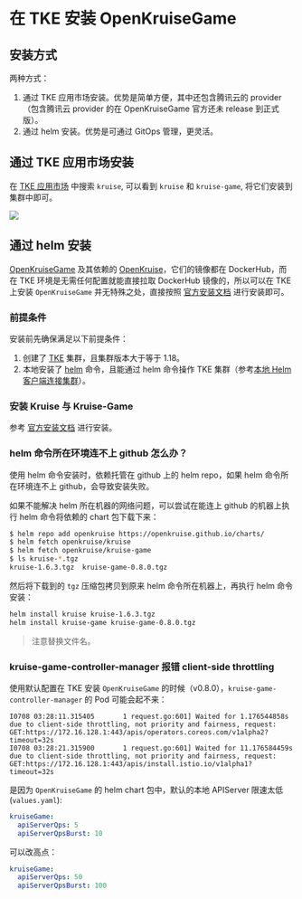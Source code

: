# 在 TKE 安装 OpenKruiseGame

## 安装方式

两种方式：
1. 通过 TKE 应用市场安装。优势是简单方便，其中还包含腾讯云的 provider（包含腾讯云 provider 的在 OpenKruiseGame 官方还未 release 到正式版）。
2. 通过 helm 安装。优势是可通过 GitOps 管理，更灵活。

## 通过 TKE 应用市场安装

在 [TKE 应用市场](https://console.cloud.tencent.com/tke2/helm) 中搜索 `kruise`, 可以看到 `kruise` 和 `kruise-game`, 将它们安装到集群中即可。

![](https://image-host-1251893006.cos.ap-chengdu.myqcloud.com/2024%2F12%2F26%2F20241226161254.png)

## 通过 helm 安装

[OpenKruiseGame](https://openkruise.io/zh/kruisegame/introduction) 及其依赖的 [OpenKruise](https://openkruise.io/zh/docs/)，它们的镜像都在 DockerHub，而在 TKE 环境是无需任何配置就能直接拉取 DockerHub 镜像的，所以可以在 TKE 上安装 `OpenKruiseGame` 并无特殊之处，直接按照 [官方安装文档](https://openkruise.io/zh/kruisegame/installation/) 进行安装即可。

### 前提条件

安装前先确保满足以下前提条件：
1. 创建了 [TKE](https://cloud.tencent.com/product/tke) 集群，且集群版本大于等于 1.18。
2. 本地安装了 [helm](https://helm.sh) 命令，且能通过 helm 命令操作 TKE 集群（参考[本地 Helm 客户端连接集群](https://cloud.tencent.com/document/product/457/32731)）。

### 安装 Kruise 与 Kruise-Game

参考 [官方安装文档](https://openkruise.io/zh/kruisegame/installation/) 进行安装。

### helm 命令所在环境连不上 github 怎么办？

使用 helm 命令安装时，依赖托管在 github 上的 helm repo，如果 helm 命令所在环境连不上 github，会导致安装失败。

如果不能解决 helm 所在机器的网络问题，可以尝试在能连上 github 的机器上执行 helm 命令将依赖的 chart 包下载下来：

```bash
$ helm repo add openkruise https://openkruise.github.io/charts/
$ helm fetch openkruise/kruise
$ helm fetch openkruise/kruise-game
$ ls kruise-*.tgz
kruise-1.6.3.tgz  kruise-game-0.8.0.tgz
```
然后将下载到的 `tgz` 压缩包拷贝到原来 helm 命令所在机器上，再执行 helm 命令安装：

```bash
helm install kruise kruise-1.6.3.tgz
helm install kruise-game kruise-game-0.8.0.tgz
```

> 注意替换文件名。

### kruise-game-controller-manager 报错 client-side throttling

使用默认配置在 TKE 安装 `OpenKruiseGame` 的时候（v0.8.0），`kruise-game-controller-manager` 的 Pod 可能会起不来：

```log
I0708 03:28:11.315405       1 request.go:601] Waited for 1.176544858s due to client-side throttling, not priority and fairness, request: GET:https://172.16.128.1:443/apis/operators.coreos.com/v1alpha2?timeout=32s
I0708 03:28:21.315900       1 request.go:601] Waited for 11.176584459s due to client-side throttling, not priority and fairness, request: GET:https://172.16.128.1:443/apis/install.istio.io/v1alpha1?timeout=32s
```

是因为 `OpenKruiseGame` 的 helm chart 包中，默认的本地 APIServer 限速太低 (`values.yaml`):

```yaml
kruiseGame:
  apiServerQps: 5
  apiServerQpsBurst: 10
```

可以改高点：

```yaml
kruiseGame:
  apiServerQps: 50
  apiServerQpsBurst: 100
```

